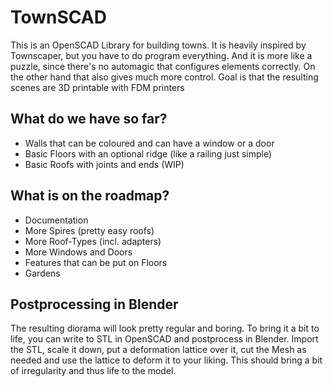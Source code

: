 # TownSCAD

This is an OpenSCAD Library for building towns. It is heavily inspired by
Townscaper, but you have to do program everything. And it is more like a
puzzle, since there's no automagic that configures elements correctly.
On the other hand that also gives much more control.
Goal is that the resulting scenes are 3D printable with FDM printers

## What do we have so far?
* Walls that can be coloured and can have a window or a door
* Basic Floors with an optional ridge (like a railing just simple)
* Basic Roofs with joints and ends (WIP)

## What is on the roadmap?
* Documentation
* More Spires (pretty easy roofs)
* More Roof-Types (incl. adapters)
* More Windows and Doors
* Features that can be put on Floors
* Gardens

## Postprocessing in Blender
The resulting diorama will look pretty regular and boring. To bring it a bit
to life, you can write to STL in OpenSCAD and postprocess in Blender. 
Import the STL, scale it down, put a deformation lattice over it, cut the Mesh
as needed and use the lattice to deform it to your liking. This should bring a
bit of irregularity and thus life to the model.

